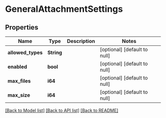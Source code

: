 # GeneralAttachmentSettings

## Properties
Name | Type | Description | Notes
------------ | ------------- | ------------- | -------------
**allowed_types** | **String** |  | [optional] [default to null]
**enabled** | **bool** |  | [optional] [default to null]
**max_files** | **i64** |  | [optional] [default to null]
**max_size** | **i64** |  | [optional] [default to null]

[[Back to Model list]](../README.md#documentation-for-models) [[Back to API list]](../README.md#documentation-for-api-endpoints) [[Back to README]](../README.md)


